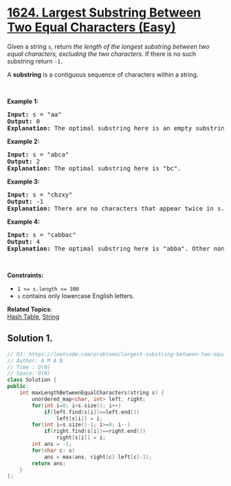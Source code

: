 # [1624. Largest Substring Between Two Equal Characters (Easy)](https://leetcode.com/problems/largest-substring-between-two-equal-characters/)

<p>Given a string <code>s</code>, return <em>the length of the longest substring between two equal characters, excluding the two characters.</em> If there is no such substring return <code>-1</code>.</p>

<p>A <strong>substring</strong> is a contiguous sequence of characters within a string.</p>

<p>&nbsp;</p>
<p><strong>Example 1:</strong></p>

<pre><strong>Input:</strong> s = "aa"
<strong>Output:</strong> 0
<strong>Explanation:</strong> The optimal substring here is an empty substring between the two <code>'a's</code>.</pre>

<p><strong>Example 2:</strong></p>

<pre><strong>Input:</strong> s = "abca"
<strong>Output:</strong> 2
<strong>Explanation:</strong> The optimal substring here is "bc".
</pre>

<p><strong>Example 3:</strong></p>

<pre><strong>Input:</strong> s = "cbzxy"
<strong>Output:</strong> -1
<strong>Explanation:</strong> There are no characters that appear twice in s.
</pre>

<p><strong>Example 4:</strong></p>

<pre><strong>Input:</strong> s = "cabbac"
<strong>Output:</strong> 4
<strong>Explanation:</strong> The optimal substring here is "abba". Other non-optimal substrings include "bb" and "".
</pre>

<p>&nbsp;</p>
<p><strong>Constraints:</strong></p>

<ul>
	<li><code>1 &lt;= s.length &lt;= 300</code></li>
	<li><code>s</code> contains only lowercase English letters.</li>
</ul>


**Related Topics**:  
[Hash Table](https://leetcode.com/tag/hash-table/), [String](https://leetcode.com/tag/string/)

## Solution 1.

```cpp
// OJ: https://leetcode.com/problems/largest-substring-between-two-equal-characters/
// Author: A M A N
// Time : O(N)
// Space: O(N)
class Solution {
public:
    int maxLengthBetweenEqualCharacters(string s) {
        unordered_map<char, int> left, right;
        for(int i=0; i<s.size(); i++)
            if(left.find(s[i])==left.end())
                left[s[i]] = i;
        for(int i=s.size()-1; i>=0; i--)
            if(right.find(s[i])==right.end())
                right[s[i]] = i;
        int ans = -1;
        for(char c: s)
            ans = max(ans, right[c]-left[c]-1);
        return ans;
    }
};
```